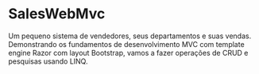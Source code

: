 # SalesWebMvc

Um pequeno sistema de vendedores, seus departamentos e suas vendas. 
Demonstrando os fundamentos de desenvolvimento MVC com template engine Razor com layout Bootstrap, vamos a fazer operações de CRUD e pesquisas usando LINQ.

